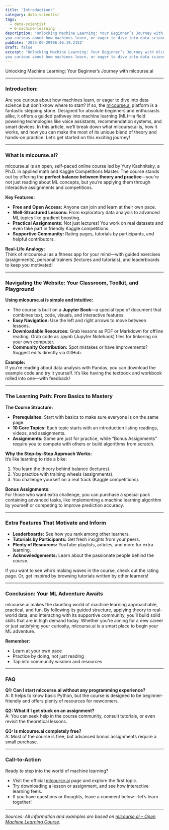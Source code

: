 ```yaml
---
title: 'Introduction:'
category: data-scientist
tags:
  - data-scientist
  - 6-machine-learning
description: "Unlocking Machine Learning: Your Beginner’s Journey with mlcourse. ai --- Are
you curious about how machines learn, or eager to dive into data science..."
pubDate: '2025-09-29T06:46:19.215Z'
draft: false
excerpt: "Unlocking Machine Learning: Your Beginner’s Journey with mlcourse. ai --- Are
you curious about how machines learn, or eager to dive into data science..."
---
```


Unlocking Machine Learning: Your Beginner’s Journey with mlcourse.ai

---

### Introduction:  
Are you curious about how machines learn, or eager to dive into data science but don’t know where to start? If so, the [mlcourse.ai](https://mlcourse.ai/book/topic01/topic01_intro.html) platform is a fantastic stepping stone. Designed for absolute beginners and enthusiasts alike, it offers a guided pathway into machine learning (ML)—a field powering technologies like voice assistants, recommendation systems, and smart devices. In this article, we’ll break down what mlcourse.ai is, how it works, and how you can make the most of its unique blend of theory and hands-on practice. Let’s get started on this exciting journey!

---

### What Is mlcourse.ai?  
mlcourse.ai is an open, self-paced online course led by Yury Kashnitsky, a Ph.D. in applied math and Kaggle Competitions Master. The course stands out by offering the **perfect balance between theory and practice**—you’re not just reading about ML concepts, but you’re applying them through interactive assignments and competitions.

**Key Features:**
- **Free and Open Access:** Anyone can join and learn at their own pace.
- **Well-Structured Lessons:** From exploratory data analysis to advanced ML topics like gradient boosting.
- **Practical Assignments:** Not just lectures! You work on real datasets and even take part in friendly Kaggle competitions.
- **Supportive Community:** Rating pages, tutorials by participants, and helpful contributors.

**Real-Life Analogy:**  
Think of mlcourse.ai as a fitness app for your mind—with guided exercises (assignments), personal trainers (lectures and tutorials), and leaderboards to keep you motivated!

---

### Navigating the Website: Your Classroom, Toolkit, and Playground  

**Using mlcourse.ai is simple and intuitive:**  
- The course is built on a **Jupyter Book**—a special type of document that combines text, code, visuals, and interactive features.
- **Easy Navigation:** Use the left and right arrows to move between lessons.
- **Downloadable Resources:** Grab lessons as PDF or Markdown for offline reading. Grab code as .ipynb (Jupyter Notebook) files for tinkering on your own computer.
- **Community Contribution:** Spot mistakes or have improvements? Suggest edits directly via GitHub.

**Example:**  
If you’re reading about data analysis with Pandas, you can download the example code and try it yourself. It’s like having the textbook and workbook rolled into one—with feedback!

---

### The Learning Path: From Basics to Mastery  

**The Course Structure:**  
- **Prerequisites:** Start with basics to make sure everyone is on the same page.
- **10 Core Topics:** Each topic starts with an introduction listing readings, videos, and assignments.
- **Assignments:** Some are just for practice, while “Bonus Assignments” require you to compete with others or build algorithms from scratch.

**Why the Step-by-Step Approach Works:**  
It’s like learning to ride a bike:  
1. You learn the theory behind balance (lectures).
2. You practice with training wheels (assignments).
3. You challenge yourself on a real track (Kaggle competitions).

**Bonus Assignments:**  
For those who want extra challenge, you can purchase a special pack containing advanced tasks, like implementing a machine learning algorithm by yourself or competing to improve prediction accuracy.

---

### Extra Features That Motivate and Inform

- **Leaderboards:** See how you rank among other learners.
- **Tutorials by Participants:** Get fresh insights from your peers.
- **Plenty of Resources:** YouTube playlists, articles, and more for extra learning.
- **Acknowledgements:** Learn about the passionate people behind the course.

If you want to see who’s making waves in the course, check out the rating page. Or, get inspired by browsing tutorials written by other learners!

---

### Conclusion: Your ML Adventure Awaits

mlcourse.ai makes the daunting world of machine learning approachable, practical, and fun. By following its guided structure, applying theory to real-world data, and interacting with its supportive community, you’ll build solid skills that are in high demand today. Whether you’re aiming for a new career or just satisfying your curiosity, mlcourse.ai is a smart place to begin your ML adventure.

**Remember:**  
- Learn at your own pace  
- Practice by doing, not just reading  
- Tap into community wisdom and resources

---

### FAQ

**Q1: Can I start mlcourse.ai without any programming experience?**  
A: It helps to know basic Python, but the course is designed to be beginner-friendly and offers plenty of resources for newcomers.

**Q2: What if I get stuck on an assignment?**  
A: You can seek help in the course community, consult tutorials, or even revisit the theoretical lessons.

**Q3: Is mlcourse.ai completely free?**  
A: Most of the course is free, but advanced bonus assignments require a small purchase.

---

### Call-to-Action  
Ready to step into the world of machine learning?  
- Visit the official [mlcourse.ai](https://mlcourse.ai/book/topic01/topic01_intro.html) page and explore the first topic.
- Try downloading a lesson or assignment, and see how interactive learning feels.
- If you have questions or thoughts, leave a comment below—let’s learn together!

---

*Sources: All information and examples are based on [mlcourse.ai – Open Machine Learning Course](https://mlcourse.ai/book/topic01/topic01_intro.html).*